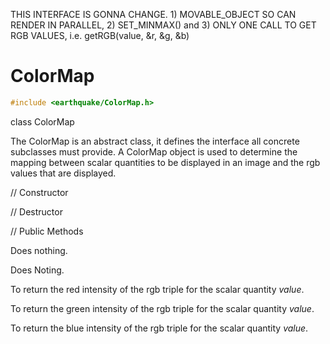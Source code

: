 THIS INTERFACE IS GONNA CHANGE. 1) MOVABLE_OBJECT SO CAN RENDER IN
PARALLEL, 2) SET_MINMAX() and 3) ONLY ONE CALL TO GET RGB VALUES, i.e.
getRGB(value, &r, &g, &b)



# ColorMap 

```cpp
#include <earthquake/ColorMap.h>
```



class ColorMap







The ColorMap is an abstract class, it defines the interface all concrete
subclasses must provide. A ColorMap object is used to determine the
mapping between scalar quantities to be displayed in an image and the
rgb values that are displayed.

// Constructor






// Destructor






// Public Methods











Does nothing.




Does Noting.




To return the red intensity of the rgb triple for the scalar quantity
*value*.

To return the green intensity of the rgb triple for the scalar quantity
*value*.

To return the blue intensity of the rgb triple for the scalar quantity
*value*.

